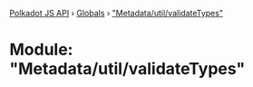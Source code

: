 [Polkadot JS API](../README.md) › [Globals](../globals.md) › ["Metadata/util/validateTypes"](_metadata_util_validatetypes_.md)

# Module: "Metadata/util/validateTypes"



